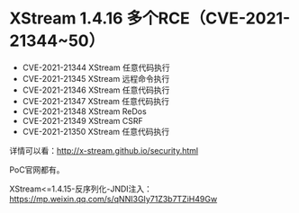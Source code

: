 # XStream 1.4.16 多个RCE（CVE-2021-21344~50）

* CVE-2021-21344        XStream 任意代码执行
* CVE-2021-21345        XStream 远程命令执行
* CVE-2021-21346        XStream 任意代码执行
* CVE-2021-21347        XStream 任意代码执行
* CVE-2021-21348        XStream ReDos
* CVE-2021-21349        XStream CSRF
* CVE-2021-21350        XStream 任意代码执行

详情可以看：http://x-stream.github.io/security.html

PoC官网都有。

XStream<=1.4.15-反序列化-JNDI注入：https://mp.weixin.qq.com/s/qNNI3GIy71Z3b7TZiH49Gw
